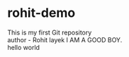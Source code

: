 # rohit-demo
This is my first Git repository
<br>
author - Rohit layek
I AM A GOOD BOY.
<br>
hello world

